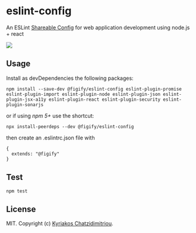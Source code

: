 # eslint-config

An ESLint [Shareable Config](http://eslint.org/docs/developer-guide/shareable-configs) for web application development using node.js + react

![](https://github.com/figify/eslint-config/workflows/eslint-config-test/badge.svg)

## Usage

Install as devDependencies the following packages:

    npm install --save-dev @figify/eslint-config eslint-plugin-promise eslint-plugin-import eslint-plugin-node eslint-plugin-json eslint-plugin-jsx-a11y eslint-plugin-react eslint-plugin-security eslint-plugin-sonarjs

or if using *npm 5+* use the shortcut:

    npx install-peerdeps --dev @figify/eslint-config

then create an .eslintrc.json file with

```
{
  extends: "@figify"
}
```

## Test

    npm test

## License

MIT. Copyright (c) [Kyriakos Chatzidimitriou](http://kyrcha.info).
